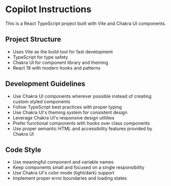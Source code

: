 # Copilot Instructions

<!-- Use this file to provide workspace-specific custom instructions to Copilot. For more details, visit https://code.visualstudio.com/docs/copilot/copilot-customization#_use-a-githubcopilotinstructionsmd-file -->

This is a React TypeScript project built with Vite and Chakra UI components.

## Project Structure
- Uses Vite as the build tool for fast development
- TypeScript for type safety
- Chakra UI for component library and theming
- React 18 with modern hooks and patterns

## Development Guidelines
- Use Chakra UI components wherever possible instead of creating custom styled components
- Follow TypeScript best practices with proper typing
- Use Chakra UI's theming system for consistent design
- Leverage Chakra UI's responsive design utilities
- Prefer functional components with hooks over class components
- Use proper semantic HTML and accessibility features provided by Chakra UI

## Code Style
- Use meaningful component and variable names
- Keep components small and focused on a single responsibility
- Use Chakra UI's color mode (light/dark) support
- Implement proper error boundaries and loading states
